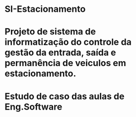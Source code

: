 # SI-Estacionamento
# Projeto de sistema de informatização do controle da gestão da entrada, saída e permanência de veiculos em estacionamento.
# Estudo de caso das aulas de Eng.Software
